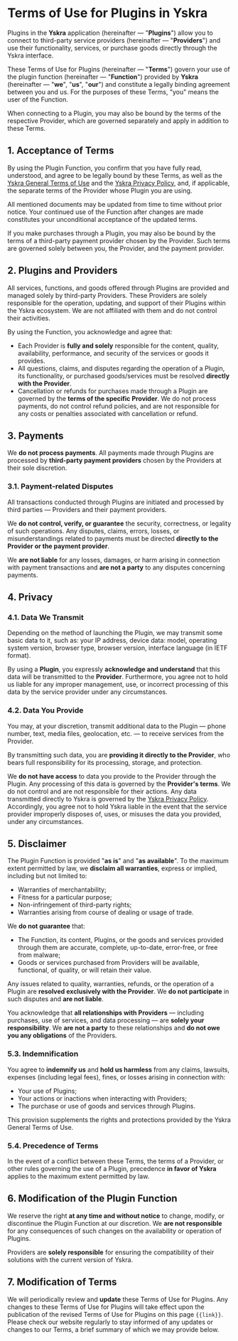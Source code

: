 <script setup>
   const link = window.location.origin + window.location.pathname
</script>

# Terms of Use for Plugins in Yskra

Plugins in the **Yskra** application (hereinafter — "**Plugins**") allow you to connect to third-party service providers (hereinafter — "**Providers**") and use their functionality, services, or purchase goods directly through the Yskra interface.

These Terms of Use for Plugins (hereinafter — "**Terms**") govern your use of the plugin function (hereinafter — "**Function**") provided by **Yskra** (hereinafter — "**we**", "**us**", "**our**") and constitute a legally binding agreement between you and us. For the purposes of these Terms, "you" means the user of the Function.

When connecting to a Plugin, you may also be bound by the terms of the respective Provider, which are governed separately and apply in addition to these Terms.

## 1. Acceptance of Terms

By using the Plugin Function, you confirm that you have fully read, understood, and agree to be legally bound by these Terms, as well as the [Yskra General Terms of Use](.) and the [Yskra Privacy Policy](../privacy), and, if applicable, the separate terms of the Provider whose Plugin you are using.

All mentioned documents may be updated from time to time without prior notice. Your continued use of the Function after changes are made constitutes your unconditional acceptance of the updated terms.

If you make purchases through a Plugin, you may also be bound by the terms of a third-party payment provider chosen by the Provider. Such terms are governed solely between you, the Provider, and the payment provider.

## 2. Plugins and Providers

All services, functions, and goods offered through Plugins are provided and managed solely by third-party Providers. These Providers are solely responsible for the operation, updating, and support of their Plugins within the Yskra ecosystem. We are not affiliated with them and do not control their activities.

By using the Function, you acknowledge and agree that:

- Each Provider is **fully and solely** responsible for the content, quality, availability, performance, and security of the services or goods it provides.
- All questions, claims, and disputes regarding the operation of a Plugin, its functionality, or purchased goods/services must be resolved **directly with the Provider**.
- Cancellation or refunds for purchases made through a Plugin are governed by the **terms of the specific Provider**. We do not process payments, do not control refund policies, and are not responsible for any costs or penalties associated with cancellation or refund.

## 3. Payments

We **do not process payments**. All payments made through Plugins are processed by **third-party payment providers** chosen by the Providers at their sole discretion.

### 3.1. Payment-related Disputes

All transactions conducted through Plugins are initiated and processed by third parties — Providers and their payment providers.

We **do not control, verify, or guarantee** the security, correctness, or legality of such operations. Any disputes, claims, errors, losses, or misunderstandings related to payments must be directed **directly to the Provider or the payment provider**.

We **are not liable** for any losses, damages, or harm arising in connection with payment transactions and **are not a party** to any disputes concerning payments.

## 4. Privacy

### 4.1. Data We Transmit

Depending on the method of launching the Plugin, we may transmit some basic data to it, such as: your IP address, device data: model, operating system version, browser type, browser version, interface language (in IETF format).

By using a **Plugin**, you expressly **acknowledge and understand** that this data will be transmitted to the **Provider**.
Furthermore, you agree not to hold us liable for any improper management, use, or incorrect processing of this data by the service provider under any circumstances.

### 4.2. Data You Provide

You may, at your discretion, transmit additional data to the Plugin — phone number, text, media files, geolocation, etc. — to receive services from the Provider.

By transmitting such data, you are **providing it directly to the Provider**, who bears full responsibility for its processing, storage, and protection.

We **do not have access** to data you provide to the Provider through the Plugin. Any processing of this data is governed by the **Provider's terms**. We do not control and are not responsible for their actions.
Any data transmitted directly to Yskra is governed by the [Yskra Privacy Policy](../privacy).
Accordingly, you agree not to hold Yskra liable in the event that the service provider improperly disposes of, uses, or misuses the data you provided, under any circumstances.

## 5. Disclaimer

The Plugin Function is provided "**as is**" and "**as available**". To the maximum extent permitted by law, we **disclaim all warranties**, express or implied, including but not limited to:

- Warranties of merchantability;
- Fitness for a particular purpose;
- Non-infringement of third-party rights;
- Warranties arising from course of dealing or usage of trade.

We **do not guarantee** that:

- The Function, its content, Plugins, or the goods and services provided through them are accurate, complete, up-to-date, error-free, or free from malware;
- Goods or services purchased from Providers will be available, functional, of quality, or will retain their value.

Any issues related to quality, warranties, refunds, or the operation of a Plugin are **resolved exclusively with the Provider**. We **do not participate** in such disputes and **are not liable**.

You acknowledge that **all relationships with Providers** — including purchases, use of services, and data processing — are **solely your responsibility**. We **are not a party** to these relationships and **do not owe you any obligations** of the Providers.

### 5.3. Indemnification

You agree to **indemnify us** and **hold us harmless** from any claims, lawsuits, expenses (including legal fees), fines, or losses arising in connection with:

- Your use of Plugins;
- Your actions or inactions when interacting with Providers;
- The purchase or use of goods and services through Plugins.

This provision supplements the rights and protections provided by the Yskra General Terms of Use.

### 5.4. Precedence of Terms

In the event of a conflict between these Terms, the terms of a Provider, or other rules governing the use of a Plugin, precedence **in favor of Yskra** applies to the maximum extent permitted by law.

## 6. Modification of the Plugin Function

We reserve the right **at any time and without notice** to change, modify, or discontinue the Plugin Function at our discretion. We **are not responsible** for any consequences of such changes on the availability or operation of Plugins.

Providers are **solely responsible** for ensuring the compatibility of their solutions with the current version of Yskra.

## 7. Modification of Terms

We will periodically review and **update** these Terms of Use for Plugins.
Any changes to these Terms of Use for Plugins will take effect upon the publication of the revised Terms of Use for Plugins on this page `{{link}}`.
Please check our website regularly to stay informed of any updates or changes to our Terms, a brief summary of which we may provide below.
